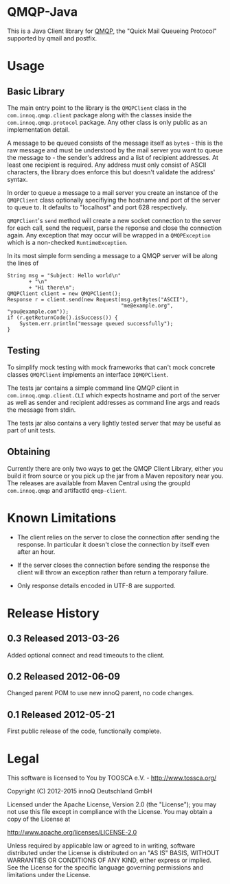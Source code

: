 QMQP-Java
=========

This is a Java Client library for
[QMQP](http://cr.yp.to/proto/qmqp.html), the "Quick Mail Queueing
Protocol" supported by qmail and postfix.

Usage
=====

Basic Library
-------------

The main entry point to the library is the `QMQPClient` class in the
`com.innoq.qmqp.client` package along with the classes inside the
`com.innoq.qmqp.protocol` package.  Any other class is only public as
an implementation detail.

A message to be queued consists of the message itself as `byte`s -
this is the raw message and must be understood by the mail server you
want to queue the message to - the sender's address and a list of
recipient addresses.  At least one recipient is required.  Any
address must only consist of ASCII characters, the library does
enforce this but doesn't validate the address' syntax.

In order to queue a message to a mail server you create an instance of
the `QMQPClient` class optionally specifiying the hostname and port of
the server to queue to.  It defaults to "localhost" and port 628
respectively.

`QMQPClient`'s `send` method will create a new socket connection to
the server for each call, send the request, parse the reponse and
close the connection again.  Any exception that may occur will be
wrapped in a `QMQPException` which is a non-checked
`RuntimeException`.

In its most simple form sending a message to a QMQP server will be
along the lines of

    String msg = "Subject: Hello world\n"
           + "\n"
           + "Hi there\n";
    QMQPClient client = new QMQPClient();
    Response r = client.send(new Request(msg.getBytes("ASCII"),
                                         "me@example.org", "you@example.com"));
    if (r.getReturnCode().isSuccess()) {
        System.err.println("message queued successfully");
    }

Testing
-------

To simplify mock testing with mock frameworks that can't mock concrete
classes `QMQPClient` implements an interface `IQMQPClient`.

The tests jar contains a simple command line QMQP client in
`com.innoq.qmqp.client.CLI` which expects hostname and port of the
server as well as sender and recipient addresses as command line args
and reads the message from stdin.

The tests jar also contains a very lightly tested server that may be
useful as part of unit tests.

Obtaining
---------

Currently there are only two ways to get the QMQP Client Library,
either you build it from source or you pick up the jar from a Maven
repository near you.  The releases are available from Maven Central
using the groupId `com.innoq.qmqp` and artifactId `qmqp-client`.

Known Limitations
=================

* The client relies on the server to close the connection after sending
  the response.  In particular it doesn't close the connection by
  itself even after an hour.

* If the server closes the connection before sending the response the
  client will throw an exception rather than return a temporary
  failure.

* Only response details encoded in UTF-8 are supported.

Release History
===============

0.3 Released 2013-03-26
-----------------------

Added optional connect and read timeouts to the client.

0.2 Released 2012-06-09
-----------------------

Changed parent POM to use new innoQ parent, no code changes.

0.1 Released 2012-05-21
-----------------------

First public release of the code, functionally complete.

Legal
=====

  This software is licensed to You by TOOSCA e.V. - http://www.tossca.org/

  Copyright (C) 2012-2015 innoQ Deutschland GmbH

  Licensed under the Apache License, Version 2.0 (the "License");
  you may not use this file except in compliance with the License.
  You may obtain a copy of the License at

  http://www.apache.org/licenses/LICENSE-2.0

  Unless required by applicable law or agreed to in writing, software
  distributed under the License is distributed on an "AS IS" BASIS,
  WITHOUT WARRANTIES OR CONDITIONS OF ANY KIND, either express or implied.
  See the License for the specific language governing permissions and
  limitations under the License.
